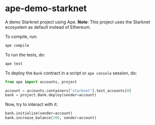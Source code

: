# ape-demo-starknet

A demo Starknet project using Ape.
**Note**: This project uses the Starknet ecosystem as default instead of Ethereum.

To compile, run:

```bash
ape compile
```

To run the tests, do:

```bash
ape test
```

To deploy the `Bank` contract in a script or `ape console` session, do:

```python
from ape import accounts, project

account = accounts.containers["starknet"].test_accounts[0]
bank = project.Bank.deploy(sender=account)
```

Now, try to interact with it:

```python
bank.initialize(sender=account)
bank.increase_balance(200, sender=account)
```
